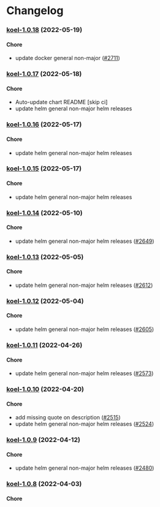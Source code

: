 # Changelog<br>


<a name="koel-1.0.18"></a>
### [koel-1.0.18](https://github.com/truecharts/apps/compare/koel-1.0.17...koel-1.0.18) (2022-05-19)

#### Chore

* update docker general non-major ([#2711](https://github.com/truecharts/apps/issues/2711))



<a name="koel-1.0.17"></a>
### [koel-1.0.17](https://github.com/truecharts/apps/compare/koel-1.0.15...koel-1.0.17) (2022-05-18)

#### Chore

* Auto-update chart README [skip ci]
* update helm general non-major helm releases



<a name="koel-1.0.16"></a>
### [koel-1.0.16](https://github.com/truecharts/apps/compare/koel-1.0.15...koel-1.0.16) (2022-05-17)

#### Chore

* update helm general non-major helm releases



<a name="koel-1.0.15"></a>
### [koel-1.0.15](https://github.com/truecharts/apps/compare/koel-1.0.14...koel-1.0.15) (2022-05-17)

#### Chore

* update helm general non-major helm releases



<a name="koel-1.0.14"></a>
### [koel-1.0.14](https://github.com/truecharts/apps/compare/koel-1.0.13...koel-1.0.14) (2022-05-10)

#### Chore

* update helm general non-major helm releases ([#2649](https://github.com/truecharts/apps/issues/2649))



<a name="koel-1.0.13"></a>
### [koel-1.0.13](https://github.com/truecharts/apps/compare/koel-1.0.12...koel-1.0.13) (2022-05-05)

#### Chore

* update helm general non-major helm releases ([#2612](https://github.com/truecharts/apps/issues/2612))



<a name="koel-1.0.12"></a>
### [koel-1.0.12](https://github.com/truecharts/apps/compare/koel-1.0.11...koel-1.0.12) (2022-05-04)

#### Chore

* update helm general non-major helm releases ([#2605](https://github.com/truecharts/apps/issues/2605))



<a name="koel-1.0.11"></a>
### [koel-1.0.11](https://github.com/truecharts/apps/compare/koel-1.0.10...koel-1.0.11) (2022-04-26)

#### Chore

* update helm general non-major helm releases ([#2573](https://github.com/truecharts/apps/issues/2573))



<a name="koel-1.0.10"></a>
### [koel-1.0.10](https://github.com/truecharts/apps/compare/koel-1.0.9...koel-1.0.10) (2022-04-20)

#### Chore

* add missing quote on description ([#2515](https://github.com/truecharts/apps/issues/2515))
* update helm general non-major helm releases ([#2524](https://github.com/truecharts/apps/issues/2524))



<a name="koel-1.0.9"></a>
### [koel-1.0.9](https://github.com/truecharts/apps/compare/koel-1.0.8...koel-1.0.9) (2022-04-12)

#### Chore

* update helm general non-major helm releases ([#2480](https://github.com/truecharts/apps/issues/2480))



<a name="koel-1.0.8"></a>
### [koel-1.0.8](https://github.com/truecharts/apps/compare/koel-1.0.7...koel-1.0.8) (2022-04-03)

#### Chore
